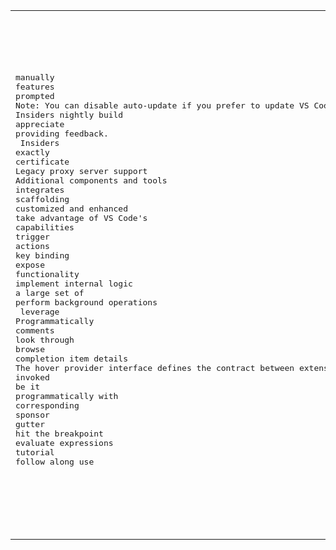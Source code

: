 <html>
    <table style="margin-left: auto; margin-right: auto;">
        <tr>
            <td>
            <pre>
manually
features
prompted
Note: You can disable auto-update if you prefer to update VS Code on your own schedule.
Insiders nightly build
appreciate
providing feedback.
 Insiders
exactly
certificate
Legacy proxy server support
Additional components and tools
integrates
scaffolding
customized and enhanced
take advantage of VS Code's
capabilities
trigger
actions
key binding
expose
functionality
implement internal logic
a large set of
perform background operations
 leverage
Programmatically
comments
look through
browse
completion item details
The hover provider interface defines the contract between extensions and the hover-feature.
invoked
be it 
programmatically with 
corresponding 
sponsor
gutter
hit the breakpoint
evaluate expressions
tutorial
follow along use

</pre>
            </td>
            <td>     
            <pre>
手动
特性
提示
注意:你可以禁用自动更新，如果你喜欢在自己的时间表上更新VS代码。
内部人士的每夜构建
欣赏
提供反馈。
内部人士
完全
证书
遗留代理服务器支持
附加组件和工具
集成了
脚手架
定制和增强
利用VS代码的优势
功能
触发
行动
密钥绑定
暴露
功能
实现内部逻辑
大量的
执行后台操作
利用
以编程方式
评论
浏览
浏览
完成项目的细节
悬浮提供程序接口定义扩展和悬浮特性之间的契约。
调用
无论是
以编程方式与
相应的
赞助商
地沟
点击断点
表达式求值
教程
继续使用

</pre>
            </td>
        </tr>
    </table>
</html>